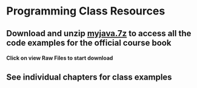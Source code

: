 # Programming Class Resources

## Download and unzip [myjava.7z](MyJava.7z) to access all the code examples for the official course book
#### Click on view Raw Files to start download


## See individual chapters for class examples

